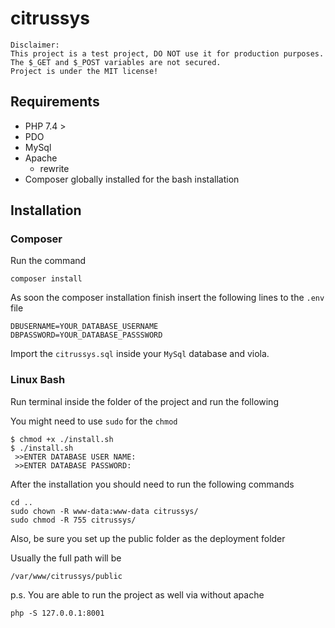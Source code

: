 # citrussys
```
Disclaimer:
This project is a test project, DO NOT use it for production purposes.
The $_GET and $_POST variables are not secured.
Project is under the MIT license!
```
## Requirements

- PHP 7.4 >
- PDO
- MySql
- Apache
  - rewrite
- Composer globally installed for the bash installation

## Installation

### Composer
Run the command
```shell
composer install
```
As soon the composer installation finish insert the following lines to the `.env` file 

```shell
DBUSERNAME=YOUR_DATABASE_USERNAME
DBPASSWORD=YOUR_DATABASE_PASSSWORD
```
Import the `citrussys.sql` inside your `MySql` database and viola. 

### Linux Bash

Run terminal inside the folder of the project and run the following 

You might need to use `sudo` for the `chmod` 

```shell
$ chmod +x ./install.sh
$ ./install.sh
 >>ENTER DATABASE USER NAME:
 >>ENTER DATABASE PASSWORD:
```


After the installation you should need to run the following commands
```shell
cd ..
sudo chown -R www-data:www-data citrussys/
sudo chmod -R 755 citrussys/
```

Also, be sure you set up the public folder as the deployment folder

Usually the full path will be
```shell
/var/www/citrussys/public
```

p.s.
You are able to run the project as well via without apache
```shell
php -S 127.0.0.1:8001
```